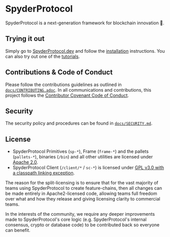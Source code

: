 # SpyderProtocol

SpyderProtocol is a next-generation framework for blockchain innovation 🚀.

## Trying it out

Simply go to [SpyderProtocol.dev](https://SpyderProtocol.dev) and follow the 
[installation](https://SpyderProtocol.dev/docs/en/knowledgebase/getting-started/) instructions. You can 
also try out one of the [tutorials](https://SpyderProtocol.dev/en/tutorials).

## Contributions & Code of Conduct

Please follow the contributions guidelines as outlined in [`docs/CONTRIBUTING.adoc`](docs/CONTRIBUTING.adoc). In all communications and contributions, this project follows the [Contributor Covenant Code of Conduct](docs/CODE_OF_CONDUCT.md).

## Security

The security policy and procedures can be found in [`docs/SECURITY.md`](docs/SECURITY.md).

## License

- SpyderProtocol Primitives (`sp-*`), Frame (`frame-*`) and the pallets (`pallets-*`), binaries (`/bin`) and all other utilities are licensed under [Apache 2.0](LICENSE-APACHE2).
- SpyderProtocol Client (`/client/*` / `sc-*`) is licensed under [GPL v3.0 with a classpath linking exception](LICENSE-GPL3).

The reason for the split-licensing is to ensure that for the vast majority of teams using SpyderProtocol to create feature-chains, then all changes can be made entirely in Apache2-licensed code, allowing teams full freedom over what and how they release and giving licensing clarity to commercial teams.

In the interests of the community, we require any deeper improvements made to SpyderProtocol's core logic (e.g. SpyderProtocol's internal consensus, crypto or database code) to be contributed back so everyone can benefit.
